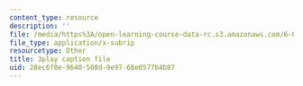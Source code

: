 ```yaml
---
content_type: resource
description: ''
file: /media/https%3A/open-learning-course-data-rc.s3.amazonaws.com/6-003-signals-and-systems-fall-2011/28ec6f0e9640508d9e9768e0577b4b87_1El4znkRH0g.vtt
file_type: application/x-subrip
resourcetype: Other
title: 3play caption file
uid: 28ec6f0e-9640-508d-9e97-68e0577b4b87
---
```

